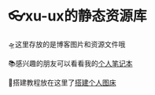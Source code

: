 # 👓xu-ux的静态资源库

🛸这里存放的是博客图片和资源文件哦

📚感兴趣的朋友可以看看我的[个人笔记本](https://xu-ux.github.io/note/)

📃搭建教程放在这里了[搭建个人图床](https://github.com/xu-ux/static/wiki)

